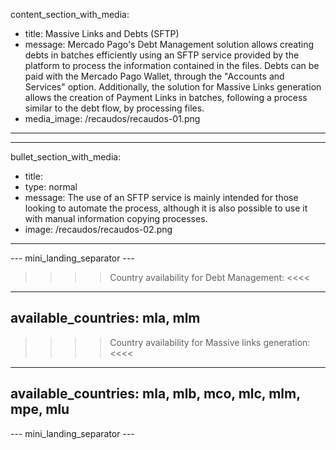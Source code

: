 content_section_with_media: 
 - title: Massive Links and Debts (SFTP)
 - message: Mercado Pago's Debt Management solution allows creating debts in batches efficiently using an SFTP service provided by the platform to process the information contained in the files. Debts can be paid with the Mercado Pago Wallet, through the "Accounts and Services" option. Additionally, the solution for Massive Links generation allows the creation of Payment Links in batches, following a process similar to the debt flow, by processing files.
 - media_image: /recaudos/recaudos-01.png
---

---
bullet_section_with_media: 
 - title: 
 - type: normal
 - message: The use of an SFTP service is mainly intended for those looking to automate the process, although it is also possible to use it with manual information copying processes.
 - image: /recaudos/recaudos-02.png
---

--- mini_landing_separator ---

>>>> Country availability for Debt Management: <<<<
---
available_countries: mla, mlm
---

>>>> Country availability for Massive links generation: <<<<
---
available_countries: mla, mlb, mco, mlc, mlm, mpe, mlu
---
--- mini_landing_separator ---
